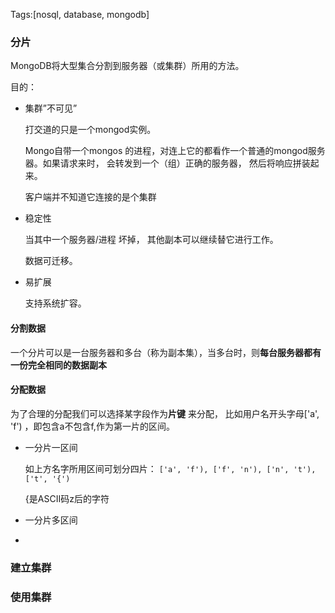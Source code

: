 Tags:[nosql, database, mongodb]

### 分片

MongoDB将大型集合分割到服务器（或集群）所用的方法。



目的：

* 集群”不可见”

  打交道的只是一个mongod实例。

  Mongo自带一个mongos 的进程，对连上它的都看作一个普通的mongod服务器。如果请求来时， 会转发到一个（组）正确的服务器， 然后将响应拼装起来。

  客户端并不知道它连接的是个集群

* 稳定性

  当其中一个服务器/进程 坏掉， 其他副本可以继续替它进行工作。

  数据可迁移。

* 易扩展

  支持系统扩容。



#### 分割数据

一个分片可以是一台服务器和多台（称为副本集），当多台时，则**每台服务器都有一份完全相同的数据副本**



#### 分配数据

   为了合理的分配我们可以选择某字段作为**片键** 来分配， 比如用户名开头字母['a', 'f') ，即包含a不包含f,作为第一片的区间。

* 一分片一区间

  如上方名字所用区间可划分四片： `['a', 'f'), ['f', 'n'), ['n', 't'), ['t', '{')`

  {是ASCII码z后的字符

* 一分片多区间

* 


### 建立集群







### 使用集群



